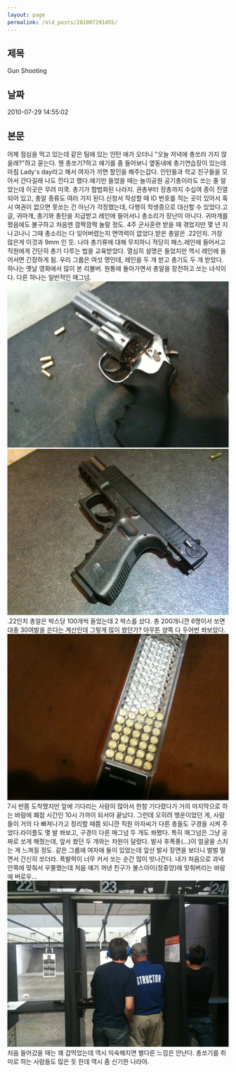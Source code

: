 ```yaml
---
layout: page
permalink: /old_posts/201007291455/
---
```


## 제목
Gun Shooting

## 날짜
2010-07-29 14:55:02

## 본문
어제 점심을 먹고 있는데 같은 팀에 있는 인턴 애가 오더니 "오늘 저녁에 총쏘러 가지 않을래?"하고 묻는다. 웬 총쏘기?하고 얘기를 좀 들어보니 옆동네에 총기연습장이 있는데 마침 Lady's day라고 해서 여자가 끼면 할인을 해주는갑다. 인턴들과 학교 친구들을 모아서 간다길래 나도 낀다고 했다.얘기만 들었을 때는 놀이공원 공기총이라도 쏘는 줄 알았는데 이곳은 무려 미쿡. 총기가 합법화된 나라지. 권총부터 장총까지 수십여 종이 진열되어 있고, 총알 종류도 여러 가지 된다.신청서 작성할 때 ID 번호를 적는 곳이 있어서 혹시 여권이 없으면 못쏘는 건 아닌가 걱정했는데, 다행히 학생증으로 대신할 수 있었다.고글, 귀마개, 총기와 총탄을 지급받고 레인에 들어서니 총소리가 장난이 아니다. 귀마개를 했음에도 불구하고 처음엔 깜짝깜짝 놀랄 정도. 4주 군사훈련 받을 때 겪었지만 몇 년 지나고나니 그때 총소리는 다 잊어버렸는지 면역력이 없었다.받은 총알은 .22인치. 가장 많은게 이것과 9mm 인 듯. 나야 총기류에 대해 무지하니 적당히 패스.레인에 들어서고 직원에게 간단히 총기 다루는 법을 교육받았다. 열심히 설명은 들었지만 역시 레인에 들어서면 긴장하게 됨. 우리 그룹은 여섯 명인데, 레인을 두 개 받고 총기도 두 개 받았다. 하나는 옛날 영화에서 많이 본 리볼버. 원통에 돌아가면서 총알을 장전하고 쏘는 녀석이다. 다른 하나는 일반적인 매그넘.![c0003499_4c511478824a7.jpg](201007291455/c0003499_4c511478824a7.jpg)![c0003499_4c5114c015185.jpg](201007291455/c0003499_4c5114c015185.jpg).22인치 총알은 박스당 100개씩 들었는데 2 박스를 샀다. 총 200개니깐 6명이서 쏘면 대충 30여발을 쏜다는 계산인데 그렇게 많이 쐈던가? 아무튼 양쪽 다 두어번 쏴보았다.![c0003499_4c511527d923a.jpg](201007291455/c0003499_4c511527d923a.jpg)7시 반쯤 도착했지만 앞에 기다리는 사람이 많아서 한참 기다렸다가 거의 마지막으로 하는 바람에 폐점 시간인 10시 가까이 되서야 끝났다. 그런데 오히려 행운이었던 게, 사람들이 거의 다 빠져나가고 정리할 때쯤 되니깐 직원 아자씨가 다른 총들도 구경을 시켜 주었다.라이플도 몇 발 쏴보고, 구경이 다른 매그넘 두 개도 쏴봤다. 특히 매그넘은 그냥 공짜로 쏘게 해줬는데, 앞서 쐈던 두 개와는 차원이 달랐다. 발사 후폭풍(...)이 얼굴을 스치는 게 느껴질 정도. 같은 그룹에 여자애 둘이 있었는데 앞선 발사 장면을 보더니 벌벌 떨면서 간신히 쏘더라. 폭발력이 너무 커서 쏘는 순간 많이 빗나간다. 내가 처음으로 과녁 안쪽에 맞춰서 우쭐했는데 처음 얘기 꺼낸 친구가 불스아이(정중앙)에 맞춰버리는 바람에 버로우...![c0003499_4c511780657ea.jpg](201007291455/c0003499_4c511780657ea.jpg)처음 들어갔을 때는 꽤 겁먹었는데 역시 익숙해지면 별다른 느낌은 안난다. 총쏘기를 취미로 하는 사람들도 많은 듯 한데 역시 좀 신기한 나라야.